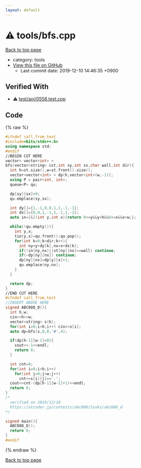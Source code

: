 ```yaml
---
layout: default
---
```


<!-- mathjax config similar to math.stackexchange -->
<script type="text/javascript" async
  src="https://cdnjs.cloudflare.com/ajax/libs/mathjax/2.7.5/MathJax.js?config=TeX-MML-AM_CHTML">
</script>
<script type="text/x-mathjax-config">
  MathJax.Hub.Config({
    TeX: { equationNumbers: { autoNumber: "AMS" }},
    tex2jax: {
      inlineMath: [ ['$','$'] ],
      processEscapes: true
    },
    "HTML-CSS": { matchFontHeight: false },
    displayAlign: "left",
    displayIndent: "2em"
  });
</script>

<script type="text/javascript" src="https://cdnjs.cloudflare.com/ajax/libs/jquery/3.4.1/jquery.min.js"></script>
<script src="https://cdn.jsdelivr.net/npm/jquery-balloon-js@1.1.2/jquery.balloon.min.js" integrity="sha256-ZEYs9VrgAeNuPvs15E39OsyOJaIkXEEt10fzxJ20+2I=" crossorigin="anonymous"></script>
<script type="text/javascript" src="../../assets/js/copy-button.js"></script>
<link rel="stylesheet" href="../../assets/css/copy-button.css" />


# :warning: tools/bfs.cpp
<a href="../../index.html">Back to top page</a>

* category: tools
* <a href="{{ site.github.repository_url }}/blob/master/tools/bfs.cpp">View this file on GitHub</a>
    - Last commit date: 2019-12-10 14:46:35 +0900




## Verified With
* :warning: <a href="../../verify/test/aoj/0558.test.cpp.html">test/aoj/0558.test.cpp</a>


## Code
{% raw %}
```cpp
#ifndef call_from_test
#include<bits/stdc++.h>
using namespace std;
#endif
//BEGIN CUT HERE
vector< vector<int> >
bfs(vector<string> &st,int sy,int sx,char wall,int dir){
  int h=st.size(),w=st.front().size();
  vector<vector<int> > dp(h,vector<int>(w,-1));
  using P = pair<int, int>;
  queue<P> qu;

  dp[sy][sx]=0;
  qu.emplace(sy,sx);

  int dy[]={1,-1,0,0,1,1,-1,-1};
  int dx[]={0,0,1,-1,1,-1,1,-1};
  auto in=[&](int y,int x){return 0<=y&&y<h&&0<=x&&x<w;};

  while(!qu.empty()){
    int y,x;
    tie(y,x)=qu.front();qu.pop();
    for(int k=0;k<dir;k++){
      int ny=y+dy[k],nx=x+dx[k];
      if(!in(ny,nx)||st[ny][nx]==wall) continue;
      if(~dp[ny][nx]) continue;
      dp[ny][nx]=dp[y][x]+1;
      qu.emplace(ny,nx);
    }
  }

  return dp;
}
//END CUT HERE
#ifndef call_from_test
//INSERT ABOVE HERE
signed ABC088_D(){
  int h,w;
  cin>>h>>w;
  vector<string> s(h);
  for(int i=0;i<h;i++) cin>>s[i];
  auto dp=bfs(s,0,0,'#',4);

  if(dp[h-1][w-1]<0){
    cout<<-1<<endl;
    return 0;
  }

  int cnt=0;
  for(int i=0;i<h;i++)
    for(int j=0;j<w;j++)
      cnt+=s[i][j]=='.';
  cout<<cnt-(dp[h-1][w-1]+1)<<endl;
  return 0;
}
/*
  verified on 2019/12/10
  https://atcoder.jp/contests/abc088/tasks/abc088_d
*/

signed main(){
  ABC088_D();
  return 0;
}
#endif

```
{% endraw %}

<a href="../../index.html">Back to top page</a>

